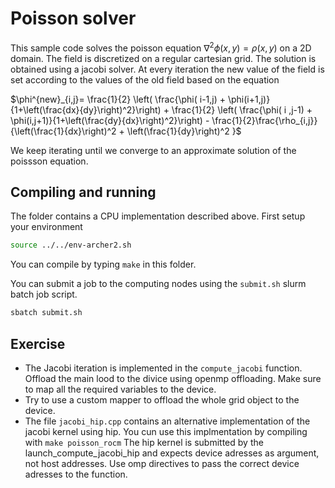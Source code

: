 # Poisson solver

This sample code solves the poisson equation $\nabla^2 \phi(x,y) = \rho(x,y)$ on a 2D domain. 
The field is discretized on a regular cartesian grid.
The solution is obtained using a jacobi solver. At every iteration the new value of the field is set according to the values of the old field based on the equation

$\phi^{new}_{i,j}= \frac{1}{2} \left( \frac{\phi( i-1,j) + \phi(i+1,j)}{1+\left(\frac{dx}{dy}\right)^2}\right)  + \frac{1}{2} \left( \frac{\phi( i ,j-1) + \phi(i,j+1)}{1+\left(\frac{dy}{dx}\right)^2}\right) -  \frac{1}{2}\frac{\rho_{i,j}}{\left(\frac{1}{dx}\right)^2 + \left(\frac{1}{dy}\right)^2 }$

We keep iterating until we converge to an approximate solution of the poissson equation.

## Compiling and running

The folder contains a CPU implementation described above. 
First setup your environment

```bash
source ../../env-archer2.sh
```

You can compile by typing `make` in this folder.

You can submit a job to the computing nodes using the `submit.sh` slurm batch job script.

```bash
sbatch submit.sh
```

## Exercise

-   The Jacobi iteration is implemented in the `compute_jacobi` function.
    Offload the main lood to the divice using openmp offloading. Make sure to map all the required variables to the device.
-   Try to use a custom mapper to offload the whole grid object to the device.
-   The file `jacobi_hip.cpp` contains an alternative implementation of the jacobi kernel using hip. You cun use this implmentation by compiling with `make poisson_rocm` The hip kernel is submitted by the launch_compute_jacobi_hip and expects device adresses as argument, not host addresses. Use omp directives to pass the correct device adresses to the function. 